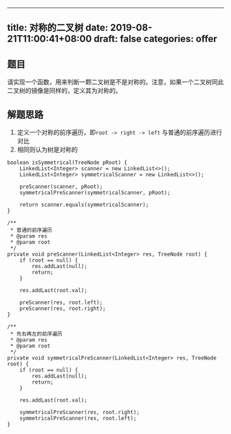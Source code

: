 
---
title: 对称的二叉树
date: 2019-08-21T11:00:41+08:00
draft: false
categories: offer
---


## 题目

请实现一个函数，用来判断一颗二叉树是不是对称的。注意，如果一个二叉树同此二叉树的镜像是同样的，定义其为对称的。

## 解题思路

  1. 定义一个对称的前序遍历，即`root -> right -> left` 与普通的前序遍历进行对比
  2. 相同则认为树是对称的

```
boolean isSymmetrical(TreeNode pRoot) {
    LinkedList<Integer> scanner = new LinkedList<>();
    LinkedList<Integer> symmetricalScanner = new LinkedList<>();

    preScanner(scanner, pRoot);
    symmetricalPreScanner(symmetricalScanner, pRoot);

    return scanner.equals(symmetricalScanner);
}

/**
 * 普通的前序遍历
 * @param res
 * @param root
 */
private void preScanner(LinkedList<Integer> res, TreeNode root) {
    if (root == null) {
        res.addLast(null);
        return;
    }

    res.addLast(root.val);

    preScanner(res, root.left);
    preScanner(res, root.right);
}

/**
 * 先右再左的前序遍历
 * @param res
 * @param root
 */
private void symmetricalPreScanner(LinkedList<Integer> res, TreeNode root) {
    if (root == null) {
        res.addLast(null);
        return;
    }

    res.addLast(root.val);

    symmetricalPreScanner(res, root.right);
    symmetricalPreScanner(res, root.left);
}

```
